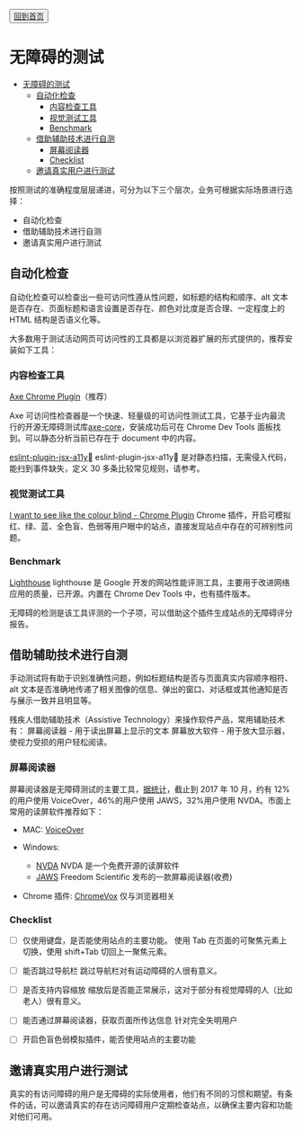 <button>[回到首页](../index.md)</button>

# 无障碍的测试

<!-- TOC -->

-   [无障碍的测试](#无障碍的测试)
    -   [自动化检查](#自动化检查)
        -   [内容检查工具](#内容检查工具)
        -   [视觉测试工具](#视觉测试工具)
        -   [Benchmark](#benchmark)
    -   [借助辅助技术进行自测](#借助辅助技术进行自测)
        -   [屏幕阅读器](#屏幕阅读器)
        -   [Checklist](#checklist)
    -   [邀请真实用户进行测试](#邀请真实用户进行测试)

<!-- /TOC -->

按照测试的准确程度层层递进，可分为以下三个层次，业务可根据实际场景进行选择：

-   自动化检查
-   借助辅助技术进行自测
-   邀请真实用户进行测试

## 自动化检查

自动化检查可以检查出一些可访问性遵从性问题，如标题的结构和顺序、alt 文本是否存在、页面标题和语言设置是否存在、颜色对比度是否合理、一定程度上的 HTML 结构是否语义化等。

大多数用于测试活动网页可访问性的工具都是以浏览器扩展的形式提供的，推荐安装如下工具：

### 内容检查工具

[Axe Chrome Plugin](https://chrome.google.com/webstore/detail/axe/lhdoppojpmngadmnindnejefpokejbdd)（推荐）

Axe 可访问性检查器是一个快速、轻量级的可访问性测试工具，它基于业内最流行的开源无障碍测试库[axe-core](https://github.com/dequelabs/axe-core)，安装成功后可在 Chrome Dev Tools 面板找到。可以静态分析当前已存在于 document 中的内容。

[eslint-plugin-jsx-a11y](https://github.com/evcohen/eslint-plugin-jsx-a11y/tree/master/docs/rules)
eslint-plugin-jsx-a11y 是对静态扫描，无需侵入代码，能扫到事件缺失，定义 30 多条比较常见规则，请参考。

### 视觉测试工具

[I want to see like the colour blind - Chrome Plugin](https://chrome.google.com/webstore/detail/i-want-to-see-like-the-co/jebeedfnielkcjlcokhiobodkjjpbjia)
Chrome 插件，开启可模拟红、绿、蓝、全色盲、色弱等用户眼中的站点，直接发现站点中存在的可辨别性问题。

### Benchmark

[Lighthouse](https://developers.google.com/web/tools/lighthouse/)
lighthouse 是 Google 开发的网站性能评测工具，主要用于改进网络应用的质量，已开源。内置在 Chrome Dev Tools 中，也有插件版本。

无障碍的检测是该工具评测的一个子项，可以借助这个插件生成站点的无障碍评分报告。

## 借助辅助技术进行自测

手动测试将有助于识别准确性问题，例如标题结构是否与页面真实内容顺序相符、alt 文本是否准确地传递了相关图像的信息、弹出的窗口、对话框或其他通知是否与展示一致并且明显等。

残疾人借助辅助技术（Assistive Technology）来操作软件产品，常用辅助技术有：
屏幕阅读器 - 用于读出屏幕上显示的文本
屏幕放大软件 - 用于放大显示器，使视力受损的用户轻松阅读。

### 屏幕阅读器

屏幕阅读器是无障碍测试的主要工具，[据统计](https://webaim.org/projects/screenreadersurvey7/)，截止到 2017 年 10 月，约有 12%的用户使用 VoiceOver，46%的用户使用 JAWS，32%用户使用 NVDA。市面上常用的读屏软件推荐如下：

-   MAC: [VoiceOver](https://help.apple.com/voiceover/mac)

-   Windows:

    -   [NVDA](https://www.nvaccess.org/) NVDA 是一个免费开源的读屏软件
    -   [JAWS](https://www.freedomscientific.com/products/software/jaws/) Freedom Scientific 发布的一款屏幕阅读器(收费)

-   Chrome 插件: [ChromeVox](https://chrome.google.com/webstore/detail/chromevox/kgejglhpjiefppelpmljglcjbhoiplfn) 仅与浏览器相关

### Checklist

-   [ ] 仅使用键盘，是否能使用站点的主要功能。
        使用 Tab 在页面的可聚焦元素上切换，使用 shift+Tab 切回上一聚焦元素。

-   [ ] 能否跳过导航栏
        跳过导航栏对有运动障碍的人很有意义。

-   [ ] 是否支持内容缩放
        缩放后是否能正常展示，这对于部分有视觉障碍的人（比如老人）很有意义。

-   [ ] 能否通过屏幕阅读器，获取页面所传达信息
        针对完全失明用户

-   [ ] 开启色盲色弱模拟插件，能否使用站点的主要功能

## 邀请真实用户进行测试

真实的有访问障碍的用户是无障碍的实际使用者，他们有不同的习惯和期望。有条件的话，可以邀请真实的存在访问障碍用户定期检查站点，以确保主要内容和功能对他们可用。
